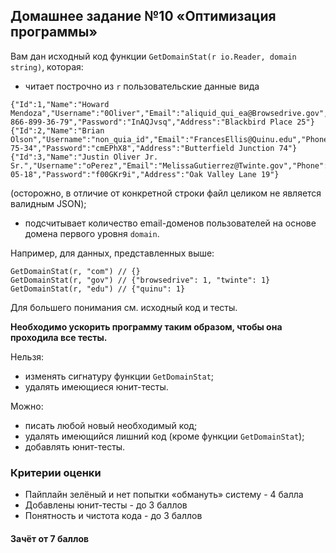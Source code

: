 ## Домашнее задание №10 «Оптимизация программы»

Вам дан исходный код функции `GetDomainStat(r io.Reader, domain string)`, которая:
* читает построчно из `r` пользовательские данные вида
```text
{"Id":1,"Name":"Howard Mendoza","Username":"0Oliver","Email":"aliquid_qui_ea@Browsedrive.gov","Phone":"6-866-899-36-79","Password":"InAQJvsq","Address":"Blackbird Place 25"}
{"Id":2,"Name":"Brian Olson","Username":"non_quia_id","Email":"FrancesEllis@Quinu.edu","Phone":"237-75-34","Password":"cmEPhX8","Address":"Butterfield Junction 74"}
{"Id":3,"Name":"Justin Oliver Jr. Sr.","Username":"oPerez","Email":"MelissaGutierrez@Twinte.gov","Phone":"106-05-18","Password":"f00GKr9i","Address":"Oak Valley Lane 19"}
```
(осторожно, в отличие от конкретной строки файл целиком не является валидным JSON);
* подсчитывает количество email-доменов пользователей на основе домена первого уровня `domain`.

Например, для данных, представленных выше:
```text
GetDomainStat(r, "com") // {}
GetDomainStat(r, "gov") // {"browsedrive": 1, "twinte": 1}
GetDomainStat(r, "edu") // {"quinu": 1}
```

Для большего понимания см. исходный код и тесты.

**Необходимо ускорить программу таким образом, чтобы она проходила все тесты.**

Нельзя:
- изменять сигнатуру функции `GetDomainStat`;
- удалять имеющиеся юнит-тесты.

Можно:
- писать любой новый необходимый код;
- удалять имеющийся лишний код (кроме функции `GetDomainStat`);
- добавлять юнит-тесты.

### Критерии оценки
- Пайплайн зелёный и нет попытки «обмануть» систему - 4 балла
- Добавлены юнит-тесты - до 3 баллов
- Понятность и чистота кода - до 3 баллов

#### Зачёт от 7 баллов
